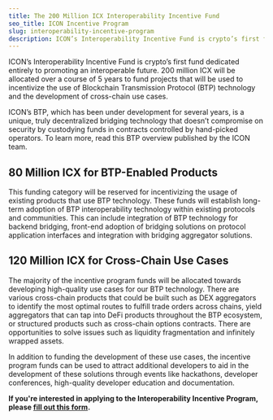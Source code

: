 ```yaml
---
title: The 200 Million ICX Interoperability Incentive Fund
seo_title: ICON Incentive Program
slug: interoperability-incentive-program
description: ICON’s Interoperability Incentive Fund is crypto’s first fund dedicated entirely to promoting an interoperable future. Learn how to apply to the Interoperability Incentive Fund.
---
```


ICON’s Interoperability Incentive Fund is crypto’s first fund dedicated entirely to promoting an interoperable future. 200 million ICX will be allocated over a course of 5 years to fund projects that will be used to incentivize the use of Blockchain Transmission Protocol (BTP) technology and the development of cross-chain use cases.

ICON’s BTP, which has been under development for several years, is a unique, truly decentralized bridging technology that doesn’t compromise on security by custodying funds in contracts controlled by hand-picked operators. To learn more, read this BTP overview published by the ICON team.

## 80 Million ICX for BTP-Enabled Products

This funding category will be reserved for incentivizing the usage of existing products that use BTP technology. These funds will establish long-term adoption of BTP interoperability technology within existing protocols and communities. This can include integration of BTP technology for backend bridging, front-end adoption of bridging solutions on protocol application interfaces and integration with bridging aggregator solutions.

## 120 Million ICX for Cross-Chain Use Cases

The majority of the incentive program funds will be allocated towards developing high-quality use cases for our BTP technology. There are various cross-chain products that could be built such as DEX aggregators to identify the most optimal routes to fulfill trade orders across chains, yield aggregators that can tap into DeFi products throughout the BTP ecosystem, or structured products such as cross-chain options contracts. There are opportunities to solve issues such as liquidity fragmentation and infinitely wrapped assets.

In addition to funding the development of these use cases, the incentive program funds can be used to attract additional developers to aid in the development of these solutions through events like hackathons, developer conferences, high-quality developer education and documentation.

**If you're interested in applying to the Interoperability Incentive Program, please [fill out this form](https://se8br1ugut6.typeform.com/to/Qkialcom).**
